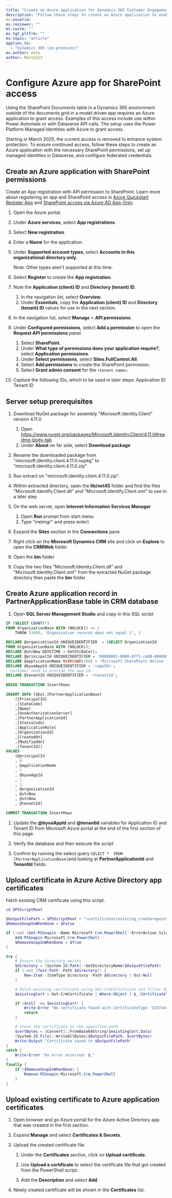 ```yaml
---
title: "Create an Azure application for Dynamics 365 Customer Engagement with SharePoint permissions (on-premises)"
description: "Follow these steps to create an Azure application to enable integration between Dynamics 365 Customer Engagement (on-premises) and SharePoint Online."
ms:assetid: 
ms.reviewer: ""
ms.suite: ""
ms.tgt_pltfrm: ""
ms.topic: "article"
applies_to: 
  - "Dynamics 365 (on-premises)"
ms.author: matp
author: Mattp123
---
```


# Configure Azure app for SharePoint access

Using the SharePoint Documents table in a Dynamics 365 environment outside of the documents grid in a model driven app requires an Azure application to grant access. Examples of this access include use within Power Automate or with Dataverse API calls. The setup uses the Power Platform Managed Identities with Azure to grant access.

Starting in March 2025, the current access is removed to enhance system protection. To ensure continued access, follow these steps to create an Azure application with the necessary SharePoint permissions, set up managed identities in Dataverse, and configure federated credentials.

## Create an Azure application with SharePoint permissions 

Create an App registration with API permission to SharePoint. Learn more about registering an app and SharePoint access in [Azure Quickstart Register App](https://learn.microsoft.com/entra/identity-platform/quickstart-register-app?tabs=certificate) and [SharePoint access via Azure AD App-Only](https://learn.microsoft.com/en-us/sharepoint/dev/solution-guidance/security-apponly-azuread). 

1. Open the Azure portal.

1. Under **Azure services**, select **App registrations**. 

1. Select **New registration**. 

1. Enter a **Name** for the application. 

1. Under **Supported account types**, select **Accounts in this organizational directory only**. 

   Note: Other types aren't supported at this time. 

1. Select **Register** to create the **App registration**. 

1. Note the **Application (client) ID** and **Directory (tenant) ID**. 
   1. In the navigation list, select **Overview**. 
   1. Under **Essentials**, copy the **Application (client) ID** and **Directory (tenant) ID** values for use in the next section. 

1. In the navigation list, select **Manage** > **API permissions**. 

1. Under **Configured permissions**, select **Add a permission** to open the **Request API permissions** panel. 
   1. Select **SharePoint**. 
   1. Under **What type of permissions does your application require?**, select **Application permissions**. 
   1. Under **Select permissions**, select **Sites.FullControl.All**. 
   1. Select **Add permissions** to create the SharePoint permission. 
   1. Select **Grant admin consent** for the `<tenant name>`. 

1. Capture the following IDs, which to be used in later steps: 
   Application ID  
   Tenant ID 

## Server setup prerequisites 

1. Download NuGet package for assembly "Microsoft.Identity.Client" version 4.11.0
   1. Open https://www.nuget.org/packages/Microsoft.Identity.Client/4.11.0#readme-body-tab
   1. Under **About** on far side, select **Download package**

1. Rename the downloaded package from "microsoft.identity.client.4.11.0.nupkg" to "microsoft.identity.client.4.11.0.zip"

1. Run extract on "microsoft.identity.client.4.11.0.zip".

1. Within extracted directory, open the **lib/net45** folder and find the files "Microsoft.Identify.Client.dll" and "Microsoft.Identify.Client.xml" to use in a later step

1. On the web server, open **Internet Information Services Manager**
   1. Open **Run** prompt from start menu
   1. Type "inetmgr" and press enter)

1. Expand the **Sites** section in the **Connections** pane

1. Right click on the **Microsoft Dynamics CRM** site and click on **Explore** to open the **CRMWeb** folder

1. Open the **bin** folder

1. Copy the two files "Microsoft.Identity.Client.dll" and "Microsoft.Identity.Client.xml" from the extracted NuGet package directory then paste the **bin** folder

## Create Azure application record in PartnerApplicationBase table in CRM database 

1. Open **SQL Server Management Studio** and copy in this SQL script

```SQL
IF (SELECT COUNT(*)
FROM OrganizationBase WITH (NOLOCK)) <> 1
	THROW 51000, 'Organization records does not equal 1', 1
 
DECLARE @organizationId UNIQUEIDENTIFIER  = (SELECT OrganizationId
FROM OrganizationBase WITH (NOLOCK));
DECLARE @utcNow DATETIME = GetUtcDate();
DECLARE @principalId UNIQUEIDENTIFIER = '00000003-0000-0ff1-ce00-000000000000';
DECLARE @applicationName NVARCHAR(100) = 'Microsoft SharePoint Online';
DECLARE @byoaAppId UNIQUEIDENTIFIER = '<appId>';
--Customer need to provide the app id.
DECLARE @tenantId UNIQUEIDENTIFIER = '<tenantId';
 
BEGIN TRANSACTION InsertRows
 
INSERT INTO [dbo].[PartnerApplicationBase]
	([PrincipalId]
	,[StateCode]
	,[Name]
	,[UseAuthorizationServer]
	,[PartnerApplicationId]
	,[StatusCode]
	,[ApplicationRole]
	,[OrganizationId]
	,[CreatedOn]
	,[ModifiedOn]
	,[TenantId])
VALUES
	(@principalId
	, 0
	, @applicationName
	, 1
	, @byoaAppId
	, 1
	, 1
	, @organizationId
	, @utcNow
	, @utcNow
	, @tenantId)
 
COMMIT TRANSACTION InsertRows
```

1. Update the **@byoaAppId** and **@tenantId** variables for Application ID and Tenant ID from Microsoft Azure portal at the end of the first section of this page.

1. Verify the database and then execute the script 

1. Confirm by running the select query `SELECT *  FROM [PartnerApplicationBase]`and looking at **PartnerApplicationId** and **TenantId** fields.

## Upload certificate in Azure Active Directory app certificates 

Fetch existing CRM certificate using this script.

```PowerShell
cd $PSScriptRoot 

$OutputFilePath = $PSScriptRoot + "\certificates\existing_crmsharepoints2s.cer" 
$RemoveSnapInWhenDone = $False 

if (-not (Get-PSSnapin -Name Microsoft.Crm.PowerShell -ErrorAction SilentlyContinue)) { 
    Add-PSSnapin Microsoft.Crm.PowerShell 
    $RemoveSnapInWhenDone = $True 
} 

try { 
    # Ensure the directory exists 
    $directory = [System.IO.Path]::GetDirectoryName($OutputFilePath) 
    if (-not (Test-Path -Path $directory)) { 
        New-Item -ItemType Directory -Path $directory | Out-Null 
    }

    # Fetch existing certificate using Get-CrmCertificate and filter by CertificateType 
    $existingCert = Get-CrmCertificate | Where-Object { $_.CertificateType -eq "S2STokenIssuer" } 

    if ($null -eq $existingCert) { 
        Write-Error "No certificate found with CertificateType 'S2STokenIssuer'." 
        return 
    } 

    # Store the certificate in the specified path 
    $certBytes = [Convert]::FromBase64String($existingCert.Data) 
    [System.IO.File]::WriteAllBytes($OutputFilePath, $certBytes) 
    Write-Output "Certificate saved to $OutputFilePath" 
} 
catch { 
    Write-Error "An error occurred: $_" 
} 
finally { 
    if ($RemoveSnapInWhenDone) { 
        Remove-PSSnapin Microsoft.Crm.PowerShell 
    } 
} 
```

## Upload existing certificate to Azure application certificates 

1. Open browser and go Azure portal for the Azure Active Directory app that was created in the first section. 

1. Expand **Manage** and select **Certificates & Secrets**.

1. Upload the created certificate file.

   1. Under the **Certificates** section, click on **Upload certificate**.

   1. Use **Upload a certificate** to select the certificate file that got created from the PowerShell script.

   1. Add the **Description** and select **Add**.

1. Newly created certificate will be shown in the **Certificates** list.
